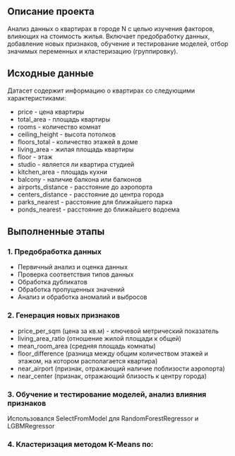 ## Описание проекта
Анализ данных о квартирах в городе N с целью изучения факторов, влияющих на стоимость жилья. Включает предобработку данных, добавление новых признаков, обучение и тестирование моделей, отбор значимых переменных и кластеризацию (группировку).

## Исходные данные
Датасет содержит информацию о квартирах со следующими характеристиками:
-	price - цена квартиры 
-	total_area - площадь квартиры 
-	rooms - количество комнат 
-	ceiling_height - высота потолков 
-	floors_total - количество этажей в доме
-	living_area - жилая площадь квартиры
-	floor - этаж 
-	studio - является ли квартира студией 
-	kitchen_area - площадь кухни
-	balcony - наличие балкона или балконов 
-	airports_distance - расстояние до аэропорта 
-	centers_distance - расстояние до центра города 
-	parks_nearest - расстояние для ближайшего парка 
-	ponds_nearest - расстояние до ближайшего водоема

## Выполненные этапы
### 1. Предобработка данных
- Первичный анализ и оценка данных
- Проверка соответствия типов данных
- Обработка дубликатов
- Обработка пропущенных значений
- Анализ и обработка аномалий и выбросов

### 2. Генерация новых признаков
- price_per_sqm (цена за кв.м) - ключевой метрический показатель
- living_area_ratio (отношение жилой площади к общей)
- mean_room_area (средняя площадь комнаты)
- floor_difference (разница между общим количеством этажей и этажом, на котором располагается квартира)
- near_airport (признак, отражающий наличие поблизости аэропорта)
- near_center (признак, отражающий близость к центру города)

### 3. Обучение и тестирование моделей, анализ влияния признаков
Использовался SelectFromModel для RandomForestRegressor и LGBMRegressor

### 4. Кластеризация методом K-Means по:

